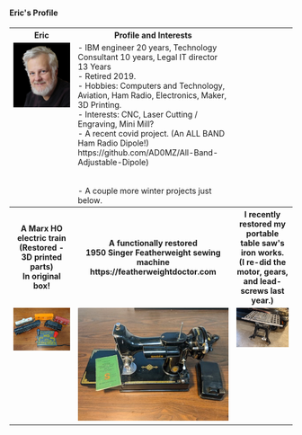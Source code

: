 ####  Eric's Profile
<table>
  <tr>
    <th>Eric</td>
    <th>Profile and Interests</td>
  </tr>
  <tr>
      <td valign="top">
      <a href="./Collateral/Eric-Black-1024-AWP.jpg">
      <img src="./Collateral/Eric-Black-256-AWP-T.jpg">
      </a>
      </td
  <tr>
      <td valign="top">
        - IBM engineer 20 years, Technology Consultant 10 years, Legal IT director 13 Years<br>
        - Retired 2019.<br>
        - Hobbies:     Computers and Technology, Aviation, Ham Radio, Electronics, Maker, 3D Printing.<br>
        - Interests:  CNC, Laser Cutting / Engraving, Mini Mill?<br>
        - A recent covid project. (An ALL BAND Ham Radio Dipole!) <br>
        https://github.com/AD0MZ/All-Band-Adjustable-Dipole)<br> <br> <br>
        - A couple more winter projects just below.
   <tr>
     <th>A Marx HO electric train (Restored - 3D printed parts)<br>In original box!</td>
     <th>A functionally restored <br>1950 Singer Featherweight sewing machine<br>
     https://featherweightdoctor.com</td>
     <th>I recently restored my portable table saw's iron works. <br> (I re-did the motor, gears, and lead-screws last year.)  
   </tr>
   <tr>
       <td valign="top">
       <a href="./Collateral/Train.jpg">
       <img src="./Collateral/Train-T.jpg">
       </a>
       </td>
       <td valign="top">
       <a href="./Collateral/Singer.jpg">
       <img src="./Collateral/Singer-T.jpg">
       </a>
       </td>
       <td valign="top">
       <a href="./Collateral/Table-Saw.jpg">
       <img src="./Collateral/Table-Saw-T.jpg">
       </a>
       </td>
   </tr>
   </table>
